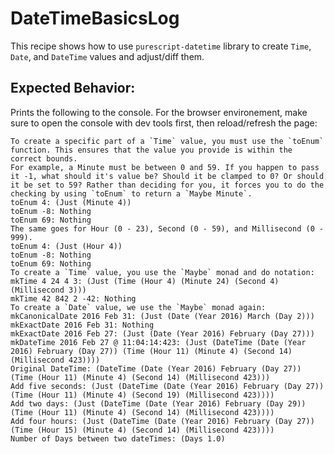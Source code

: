 # DateTimeBasicsLog

This recipe shows how to use `purescript-datetime` library to create `Time`, `Date`, and `DateTime` values and adjust/diff them.

## Expected Behavior:

Prints the following to the console. For the browser environement, make sure to open the console with dev tools first, then reload/refresh the page:
```
To create a specific part of a `Time` value, you must use the `toEnum` function. This ensures that the value you provide is within the correct bounds.
For example, a Minute must be between 0 and 59. If you happen to pass it -1, what should it's value be? Should it be clamped to 0? Or should it be set to 59? Rather than deciding for you, it forces you to do the checking by using `toEnum` to return a `Maybe Minute`.
toEnum 4: (Just (Minute 4))
toEnum -8: Nothing
toEnum 69: Nothing
The same goes for Hour (0 - 23), Second (0 - 59), and Millisecond (0 - 999).
toEnum 4: (Just (Hour 4))
toEnum -8: Nothing
toEnum 69: Nothing
To create a `Time` value, you use the `Maybe` monad and do notation:
mkTime 4 24 4 3: (Just (Time (Hour 4) (Minute 24) (Second 4) (Millisecond 3)))
mkTime 42 842 2 -42: Nothing
To create a `Date` value, we use the `Maybe` monad again:
mkCanonicalDate 2016 Feb 31: (Just (Date (Year 2016) March (Day 2)))
mkExactDate 2016 Feb 31: Nothing
mkExactDate 2016 Feb 27: (Just (Date (Year 2016) February (Day 27)))
mkDateTime 2016 Feb 27 @ 11:04:14:423: (Just (DateTime (Date (Year 2016) February (Day 27)) (Time (Hour 11) (Minute 4) (Second 14) (Millisecond 423))))
Original DateTime: (DateTime (Date (Year 2016) February (Day 27)) (Time (Hour 11) (Minute 4) (Second 14) (Millisecond 423)))
Add five seconds: (Just (DateTime (Date (Year 2016) February (Day 27)) (Time (Hour 11) (Minute 4) (Second 19) (Millisecond 423))))
Add two days: (Just (DateTime (Date (Year 2016) February (Day 29)) (Time (Hour 11) (Minute 4) (Second 14) (Millisecond 423))))
Add four hours: (Just (DateTime (Date (Year 2016) February (Day 27)) (Time (Hour 15) (Minute 4) (Second 14) (Millisecond 423))))
Number of Days between two dateTimes: (Days 1.0)
```
